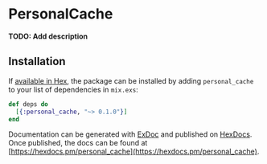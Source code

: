 # PersonalCache

**TODO: Add description**

## Installation

If [available in Hex](https://hex.pm/docs/publish), the package can be installed
by adding `personal_cache` to your list of dependencies in `mix.exs`:

```elixir
def deps do
  [{:personal_cache, "~> 0.1.0"}]
end
```

Documentation can be generated with [ExDoc](https://github.com/elixir-lang/ex_doc)
and published on [HexDocs](https://hexdocs.pm). Once published, the docs can
be found at [https://hexdocs.pm/personal_cache](https://hexdocs.pm/personal_cache).

